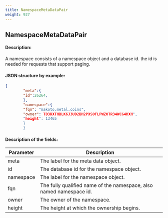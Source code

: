 ```yaml
---
title: NamespaceMetaDataPair
weight: 927
---
```


 
## NamespaceMetaDataPair 
#### Description: 
A namespace consists of a namespace object and a database id. the id is needed for requests that support paging.

 
#### JSON structure by example: 
```json
{
        "meta":{
        "id":26264,
        },
        "namespace":{
        "fqn": "makoto.metal.coins",
        "owner": TD3RXTHBLK6J3UD2BH2PXSOFLPWZOTR34WCG4HXH",
        "height": 13465
        }
        }
``` 
#### Description of the fields: 

| Parameter | Description |
|------|------|
| meta | The label for the meta data object. |
| id | The database id for the namespace object. |
| namespace | The label for the namespace object. |
| fqn | The fully qualified name of the namespace, also named namespace id. |
| owner | The owner of the namespace. |
| height | The height at which the ownership begins. |

 
